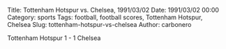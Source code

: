 Title: Tottenham Hotspur vs. Chelsea, 1991/03/02
Date: 1991/03/02 00:00
Category: sports
Tags: football, football scores, Tottenham Hotspur, Chelsea
Slug: tottenham-hotspur-vs-chelsea
Author: carbonero


Tottenham Hotspur 1 - 1 Chelsea
